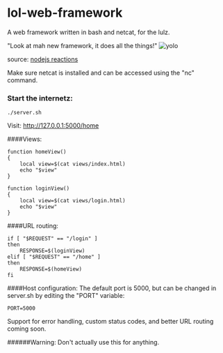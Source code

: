 lol-web-framework
=================
A web framework written in bash and netcat, for the lulz.

"Look at mah new framework, it does all the things!"
![yolo](http://media.tumblr.com/0fc9023daa303558d036ecd63fd2c24e/tumblr_mjedslIPPH1qbyxr0o1_500.gif)

source: [nodejs reactions](http://nodejsreactions.tumblr.com/post/71649072477/look-at-mah-new-framework-it-does-all-the-things)


Make sure netcat is installed and can be accessed using the "nc" command.

### Start the internetz:
    ./server.sh
    
Visit: http://127.0.0.1:5000/home


####Views:
    
    function homeView()
    {
        local view=$(cat views/index.html)
        echo "$view"
    }

    function loginView()
    {
        local view=$(cat views/login.html)
        echo "$view"
    }


####URL routing:
    
    if [ "$REQUEST" == "/login" ]
    then
        RESPONSE=$(loginView)
    elif [ "$REQUEST" == "/home" ]
    then
        RESPONSE=$(homeView)
    fi


####Host configuration:
The default port is 5000, but can be changed in server.sh by editing the "PORT" variable:
    
    PORT=5000

Support for error handling, custom status codes, and better URL routing coming soon.

######Warning: Don't actually use this for anything.

